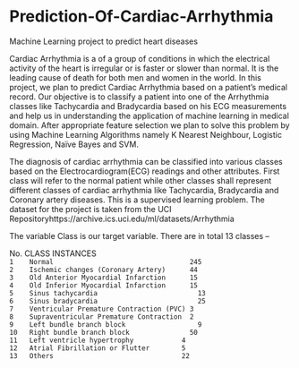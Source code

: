 # Prediction-Of-Cardiac-Arrhythmia
Machine Learning project to predict heart diseases


Cardiac Arrhythmia is a of a group of conditions in which the electrical activity of the heart is irregular or is faster or slower than normal. It is the leading cause of death for both men and women in the world. In this project, we plan to predict Cardiac Arrhythmia based on a patient’s medical record. Our objective is to classify a patient into one of the Arrhythmia classes like Tachycardia and Bradycardia based on his ECG measurements and help us in understanding the application of machine learning in medical domain. After appropriate feature selection we plan to solve this problem by using Machine Learning Algorithms namely K Nearest Neighbour, Logistic Regression, Naïve Bayes and SVM.

The diagnosis of cardiac arrhythmia can be classified into various classes based on the Electrocardiogram(ECG) readings and other attributes. First class will refer to the normal patient while other classes shall represent different classes of cardiac arrhythmia like Tachycardia, Bradycardia and Coronary artery diseases. This is a supervised learning problem.
The dataset for the project is taken from the UCI Repositoryhttps://archive.ics.uci.edu/ml/datasets/Arrhythmia

The variable Class is our target variable. There are in total 13 classes –

No.	                                CLASS	INSTANCES
<br>
```1	Normal	                                245```
<br>
```2	Ischemic changes (Coronary Artery)	    44```
<br>
```3	Old Anterior Myocardial Infarction	    15```
<br>
```4	Old Inferior Myocardial Infarction	    15```
<br>
```5	Sinus tachycardia	                      13```
<br>
```6	Sinus bradycardia	                      25```
<br>
```7	Ventricular Premature Contraction (PVC)	3```
<br>
```8	Supraventricular Premature Contraction	2```
<br>
```9	Left bundle branch block	              9```
<br>
```10	Right bundle branch block	            50```
<br>
```11	Left ventricle hypertrophy	          4```
<br>
```12	Atrial Fibrillation or Flutter	      5```
<br>
```13	Others	                              22```
<br>


 

		

